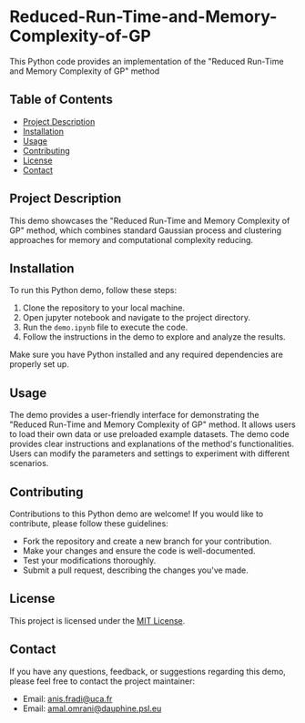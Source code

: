 # Reduced-Run-Time-and-Memory-Complexity-of-GP

This Python code provides an implementation of the "Reduced Run-Time and Memory Complexity of GP" method

## Table of Contents

- [Project Description](#project-description)
- [Installation](#installation)
- [Usage](#usage)
- [Contributing](#contributing)
- [License](#license)
- [Contact](#contact)

## Project Description

This demo showcases the "Reduced Run-Time and Memory Complexity of GP" method, which combines standard Gaussian process and clustering approaches for memory and computational complexity reducing.


## Installation

To run this Python demo, follow these steps:

1. Clone the repository to your local machine.
2. Open jupyter notebook and navigate to the project directory.
3. Run the `demo.ipynb` file to execute the code.
4. Follow the instructions in the demo to explore and analyze the results.

Make sure you have Python installed and any required dependencies are properly set up.

## Usage

The demo provides a user-friendly interface for demonstrating the "Reduced Run-Time and Memory Complexity of GP" method. It allows users to load their own data or use preloaded example datasets. The demo code provides clear instructions and explanations of the method's functionalities. Users can modify the parameters and settings to experiment with different scenarios. 

## Contributing

Contributions to this Python demo are welcome! If you would like to contribute, please follow these guidelines:

- Fork the repository and create a new branch for your contribution.
- Make your changes and ensure the code is well-documented.
- Test your modifications thoroughly.
- Submit a pull request, describing the changes you've made.

## License

This project is licensed under the [MIT License](LICENSE).

## Contact

If you have any questions, feedback, or suggestions regarding this demo, please feel free to contact the project maintainer:

- Email: anis.fradi@uca.fr
- Email: amal.omrani@dauphine.psl.eu
